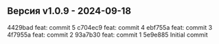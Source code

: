 ## Версия v1.0.9 - 2024-09-18
4429bad feat: commit 5
c704ec9 feat: commit 4
ebf755a feat: commit 3
4f7955a feat: commit 2
93a7b30 feat: commit 1
5e9e885 Initial commit

